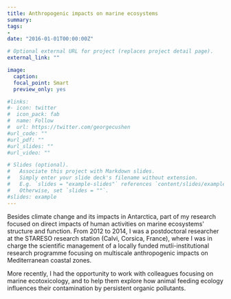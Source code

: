 ```yaml
---
title: Anthropogenic impacts on marine ecosystems
summary:
tags:
-
date: "2016-01-01T00:00:00Z"

# Optional external URL for project (replaces project detail page).
external_link: ""

image:
  caption:
  focal_point: Smart
  preview_only: yes

#links:
#- icon: twitter
#  icon_pack: fab
#  name: Follow
#  url: https://twitter.com/georgecushen
#url_code: ""
#url_pdf: ""
#url_slides: ""
#url_video: ""

# Slides (optional).
#   Associate this project with Markdown slides.
#   Simply enter your slide deck's filename without extension.
#   E.g. `slides = "example-slides"` references `content/slides/example-slides.md`.
#   Otherwise, set `slides = ""`.
#slides: example
---
```

Besides climate change and its impacts in Antarctica, part of my research focused on direct impacts of human activities on marine ecosystems' structure and function. From 2012 to 2014, I was a postdoctoral researcher at the STARESO research station (Calvi, Corsica, France), where I was in charge the scientific management of a locally funded mutli-institutional research programme focusing on multiscale anthropogenic impacts on Mediterranean coastal zones. 

More recently, I had the opportunity to work with colleagues focusing on marine ecotoxicology, and to help them explore how animal feeding ecology influences their contamination by persistent organic pollutants.
